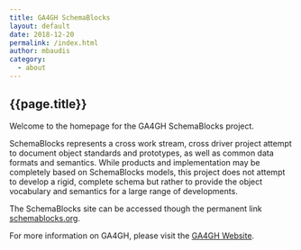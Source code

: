 ```yaml
---
title: GA4GH SchemaBlocks
layout: default
date: 2018-12-20
permalink: /index.html
author: mbaudis
category:
  - about
---
```


## {{page.title}}

Welcome to the homepage for the GA4GH SchemaBlocks project. 

SchemaBlocks represents a cross work stream, cross driver project attempt to document object standards and prototypes, as well as common data formats and semantics. While products and implementation may be completely based on SchemaBlocks models, this project does not attempt to develop a rigid, complete schema but rather to provide the object vocabulary and semantics for a large range of developments.

The SchemaBlocks site can be accessed though the permanent link [schemablocks.org](http://schemablocks.org).

For more information on GA4GH, please visit the [GA4GH Website](https://ga4gh.org).



